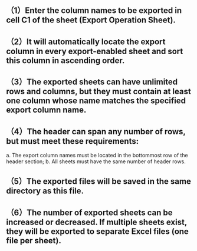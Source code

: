## （1）Enter the column names to be exported in cell C1 of the sheet (Export Operation Sheet).
## （2）It will automatically locate the export column in every export-enabled sheet and sort this column in ascending order.
## （3）The exported sheets can have unlimited rows and columns, but they must contain at least one column whose name matches the specified export column name.
## （4）The header can span any number of rows, but must meet these requirements:
a. The export column names must be located in the bottommost row of the header section;
b. All sheets must have the same number of header rows.
## （5）The exported files will be saved in the same directory as this file.
## （6）The number of exported sheets can be increased or decreased. If multiple sheets exist, they will be exported to separate Excel files (one file per sheet).

